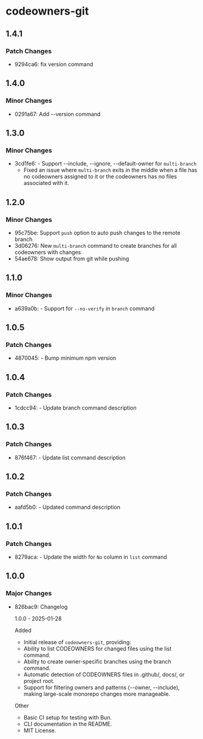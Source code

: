 # codeowners-git

## 1.4.1

### Patch Changes

- 9294ca6: fix version command

## 1.4.0

### Minor Changes

- 0291a67: Add --version command

## 1.3.0

### Minor Changes

- 3cd1fe6: - Support --include, --ignore, --default-owner for `multi-branch`
  - Fixed an issue where `multi-branch` exits in the middle when a file has no codeowners assigned to it or the codeowners has no files associated with it.

## 1.2.0

### Minor Changes

- 95c75be: Support `push` option to auto push changes to the remote branch
- 3d06276: New `multi-branch` command to create branches for all codeowners with changes
- 54ae678: Show output from git while pushing

## 1.1.0

### Minor Changes

- a639a0b: - Support for `--no-verify` in `branch` command

## 1.0.5

### Patch Changes

- 4870045: - Bump minimum npm version

## 1.0.4

### Patch Changes

- 1cdcc94: - Update branch command description

## 1.0.3

### Patch Changes

- 876f467: - Update list command description

## 1.0.2

### Patch Changes

- aafd5b0: - Updated command description

## 1.0.1

### Patch Changes

- 8279aca: - Update the width for `No` column in `list` command

## 1.0.0

### Major Changes

- 826bac9: Changelog

  1.0.0 - 2025-01-28

  Added

  - Initial release of `codeowners-git`, providing:
  - Ability to list CODEOWNERS for changed files using the list command.
  - Ability to create owner-specific branches using the branch command.
  - Automatic detection of CODEOWNERS files in .github/, docs/, or project root.
  - Support for filtering owners and patterns (--owner, --include), making large-scale monorepo changes more manageable.

  Other

  - Basic CI setup for testing with Bun.
  - CLI documentation in the README.
  - MIT License.
